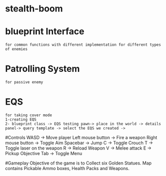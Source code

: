# stealth-boom
# blueprint Interface 
    for common functions with different implementation for different types of enemies 
# Patrolling System
    for passive enemy
# EQS
    for taking cover mode
    1-creating EQS 
    2- blueprint class -> EQS testing pawn-> place in the world -> details panel-> query template -> select the EQS we created -> 


#Controls
    WASD -> Move player
    Left mouse button -> Fire a weapon 
    Right mouse button -> Toggle Aim
    Spacebar -> Jump
    C -> Toggle Crouch
    T -> Toggle laser on the weapon
    R -> Reload Weapon
    V -> Melee attack 
    E -> Pickup Objective
    Tab -> Toggle Menu
    
#Gameplay
    Objective of the game is to Collect six Golden Statues.
    Map contains Pickable Ammo boxes, Health Packs and Weapons.
    
    
    

